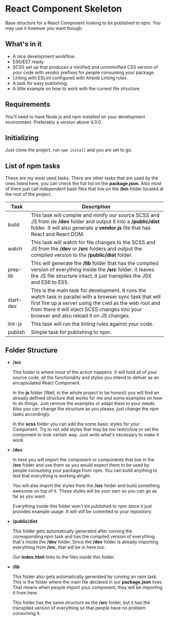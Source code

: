 # React Component Skeleton

Base structure for a React Component looking to be published to npm. You may use it however you want though.

## What's in it

  - A nice development workflow.
  - ES6/ES7 ready.
  - SCSS set up that produces a minified and unmminified CSS version of your code with vendor prefixes for people consuming your package.
  - Linting with ESLint configured with Airbnb Linting rules.
  - A task for easy publishing.
  - A little example on how to work with the current file structure.

## Requirements

You'll need to have Node.js and npm installed on your development environment. Preferably a version above 4.0.0.

## Initializing

Just clone the project, run ```npm install``` and you are set to go.

## List of npm tasks

These are my most used tasks. There are other tasks that are used by the ones listed here, you can check the full list on the **package.json**. Also most of them just call independent bash files that live on the **/bin** folder located at the root of the project.

Task          | Description
------------- |---------------
build         | This task will compile and minify our source SCSS and JS from de **/dev** folder and output it into a **/public/dist** folder. It will also generate a **vendor.js** file that has React and React DOM.
watch         | This task will watch for file changes to the SCSS and JS from the **/dev** or **/src** folders and output the compiled version to the **/public/dist** folder.
prep-lib      | This will generate the **/lib** folder that has the compiled version of everything inside the **/src** folder. It leaves the JS file structure intact, it just transpiles the JSX and ES6 to ES5.
start-dev     | This is the main task for development. It runs the watch task in parallel with a browser sync task that will first fire up a server using the cwd as the web root and from there it will inject SCSS changes into your browser and also reload it on JS changes.
lint-js       | This task will run the linting rules against your code.
publish       | Simple task for publishing to npm.


## Folder Structure

- **/src**

  This folder is where most of the action happens. It will hold all of your source code, all the functionality and styles you intend to deliver as an encapsulated React Component.

  In the **js** folder (Well, in the whole project to be honest) you will find an already defined structure that works for me and some examples on how to do things. Just remove the examples or adapt them to your needs. Also you can change the structure as you please, just change the npm tasks accordingly.

  In the **scss** folder you can add the some basic styles for your Component. Try to not add styles that may be too restrictive or set the component to look certain way. Just write what's necessary to make it work.

- **/dev**

  In here you will import the component or components that live in the **/src** folder and use them as you would expect them to be used by people consuming your package from npm. You can build anything to test that everything is working alright.
  
  You will also import the styles from the **/src** folder and build something awesome on top of it. These styles will be your own so you can go as far as you want.
  
  Everything inside this folder won't be published to npm since it just provides example usage. It will still be commited to your repository.
  
- **/public/dist**

  This folder gets automatically generated after running the corresponding npm task and has the compiled version of everything that's inside the **/dev** folder. Since the **/dev** folder is already importing everything from **/src**, that will be in here too.
  
  Our **index.html** links to the files inside this folder.

- **/lib**

  This folder also gets automatically generated by running an npm task. This is the folder where the main file declared in our **package.json** lives. That means when people import your component, they will be importing it from here.
  
  This folder has the same structure as the **/src** folder, but it has the transpiled version of everything so that people have no problem consuming it.
